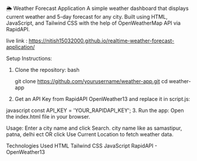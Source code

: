 🌦️ Weather Forecast Application
A simple weather dashboard that displays current weather and 5-day forecast for any city. Built using HTML, JavaScript, and Tailwind CSS with the help of OpenWeatherMap API via RapidAPI.


live link : https://nitish15032000.github.io/realtime-weather-forecast-application/


Setup Instructions: 
   1. Clone the repository:
   bash

      git clone https://github.com/yourusername/weather-app.git
      cd weather-app

   2. Get an API Key from RapidAPI OpenWeather13 and replace it in script.js:

   javascript
      const API_KEY = 'YOUR_RAPIDAPI_KEY';
   3. Run the app:
      Open the index.html file in your browser.

Usage:
   Enter a city name and click Search. city name like as samastipur, patna, delhi ect
   OR click Use Current Location to fetch weather data.

Technologies Used
   HTML
   Tailwind CSS
   JavaScript
   RapidAPI - OpenWeather13